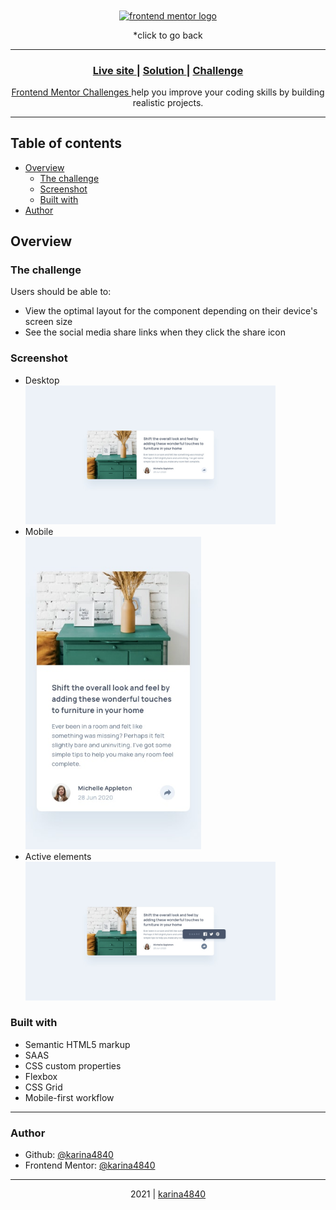<div align="center" background-color: "white"> 
    <a href="https://github.com/karina4840/frontend-solutions"> <img align="center" height="50px" src="https://www.frontendmentor.io/static/images/logo-desktop.svg" alt="frontend mentor logo"> </a>
    <p>*click to go back</p>
</div>
    
***   

<div align="center">
  <h3>
    <a href="https://karina4840.github.io/article-preview-component/"> Live site </a>
    <span> | </span>
    <a href="https://www.frontendmentor.io/solutions/article-preview-component-challenge-CvZMPVOXW"> Solution </a>
    <span> | </span>
    <a href="https://www.frontendmentor.io/challenges/article-preview-component-dYBN_pYFT"> Challenge </a>
    <br>
  </h3>                                                             
</div>
<div>
    <div align="center">
        <p>    
        <a href="https://www.frontendmentor.io/challenges">
          Frontend Mentor Challenges
        </a>
         help you improve your coding skills by building realistic projects.
        </p>                                                    
    </div>
</div>

***

## Table of contents

- [Overview](#overview)
  - [The challenge](#the-challenge)
  - [Screenshot](#screenshot)
  - [Built with](#built-with)
- [Author](#author)

## Overview
### The challenge

Users should be able to:

- View the optimal layout for the component depending on their device's screen size
- See the social media share links when they click the share icon
                                                          
### Screenshot
- Desktop <br>
   <img src="https://github.com/karina4840/article-preview-component/blob/main/design/desktop-design.jpg?raw=true" width=400>  
- Mobile <br>
   <img src="https://github.com/karina4840/article-preview-component/blob/main/design/mobile-design.jpg?raw=true" height=500>
- Active elements <br>
   <img src="https://github.com/karina4840/article-preview-component/blob/main/design/desktop-active-state.jpg?raw=true" width=400>

### Built with
- Semantic HTML5 markup
- SAAS																																																			
- CSS custom properties
- Flexbox
- CSS Grid
- Mobile-first workflow

***

###  Author
- Github: [@karina4840](https://github.com/karina4840)
- Frontend Mentor: [@karina4840](https://www.frontendmentor.io/profile/karina4840)

---

<div align="center">
    2021 | <a href="https://github.com/karina4840"> karina4840 </a>
</div>
